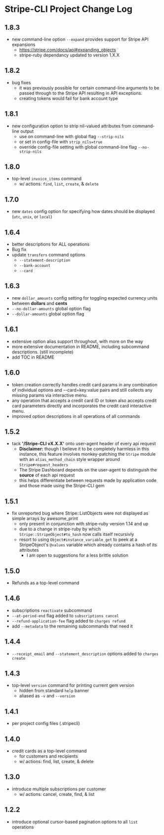 # Stripe-CLI Project Change Log

## 1.8.3

 - new command-line option `--expand` provides support for Stripe API expansions
   - https://stripe.com/docs/api#expanding_objects
   - stripe-ruby dependancy updated to version 1.X.X

## 1.8.2

 - bug fixes
   - it was previously possible for certain command-line arguments to be passed through to the Stripe API resulting in API exceptions.
   - creating tokens would fail for bank account type

## 1.8.1

 - new configuration option to strip nil-valued attributes from command-line output
   - use on command-line with global flag `--strip-nils`
   - or set in config-file with `strip_nils=true`
   - override config-file setting with global command-line flag `--no-strip-nils`

## 1.8.0

 - top-level `invoice_items` command
   - w/ actions: `find`, `list`, `create`, & `delete`

## 1.7.0

- new `dates` config option for specifying how dates should be displayed (`utc`, `unix`, or `local`)

## 1.6.4

 - better descriptions for ALL operations
 - Bug fix
 - update `transfers` command options
   - `--statement-description`
   - `--bank-account`
   - `--card`

## 1.6.3

 - new `dollar_amounts` config setting for toggling expected currency units between **dollars** and **cents**
 - `--no-dollar-amounts` global option flag
 - `--dollar-amounts` global option flag

## 1.6.1

 - extensive option alias support throughout, with more on the way
 - more extensive documentation in README, including subcommand descriptions. (still incomplete)
 - add TOC in README

## 1.6.0

 - token creation correctly handles credit card params in any combination of individual options and --card=key:value pairs and still collects any missing params via interactive menu.
 - any operation that accepts a credit card ID or token also accepts credit card parameters directly and incorporates the credit card interactive menu.
 - improved option descriptions in all operations of all commands

## 1.5.2

 - tack **'/Stripe-CLI vX.X.X'** onto user-agent header of every api request
   - **Disclaimer:** though I believe it to be completely harmless in this instance, this feature involves monkey-patching the `Stripe` module with an `alias_method_chain` style wrapper around `Stripe#request_headers`
   - The Stripe Dashboard depends on the user-agent to distinguish the **source** of each api request
   - this helps differentiate between requests made by application code and those made using the Stripe-CLI gem


## 1.5.1

 - fix unreported bug where Stripe::ListObjects were not displayed as simple arrays by awesome_print
   - only present in conjunction with stripe-ruby version 1.14 and up
   - due to a change in stripe-ruby by which `Stripe::StripeObject#to_hash` now calls itself recursivly
   - resort to using `Object#instance_variable_get` to peek at a StripeObject's `@values` variable which already contains a hash of its attributes
     - I am open to suggestions for a less brittle solution

## 1.5.0

 - Refunds as a top-level command

## 1.4.6

 - subscriptions `reactivate` subcommand
 - `--at-period-end` flag added to `subscriptions cancel`
 - `--refund-application-fee` flag added to `charges refund`
 - add `--metadata` to the remaining subcommands that need it

## 1.4.4

 - `--receipt_email` and `--statement_description` options added to `charges create`

## 1.4.3

 - top-level `version` command for printing current gem version
   - hidden from standard `help` banner
   - aliased as `-v` and `--version`

## 1.4.1

 - per project config files (.stripecli)

## 1.4.0

 - credit cards as a top-level command
   - for customers and recipients
   - w/ actions: find, list, create, & delete

## 1.3.0

  - introduce multiple subscriptions per customer
    - w/ actions: cancel, create, find, & list

## 1.2.2

  - introduce optional cursor-based pagination options to all `list` operations